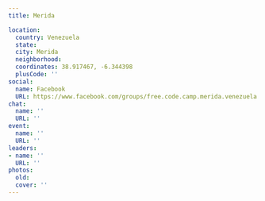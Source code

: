 ```yaml
---
title: Merida

location:
  country: Venezuela
  state: 
  city: Merida
  neighborhood: 
  coordinates: 38.917467, -6.344398
  plusCode: ''
social:
  name: Facebook
  URL: https://www.facebook.com/groups/free.code.camp.merida.venezuela
chat:
  name: ''
  URL: ''
event:
  name: ''
  URL: ''
leaders:
- name: ''
  URL: ''
photos:
  old: 
  cover: ''
---
```

